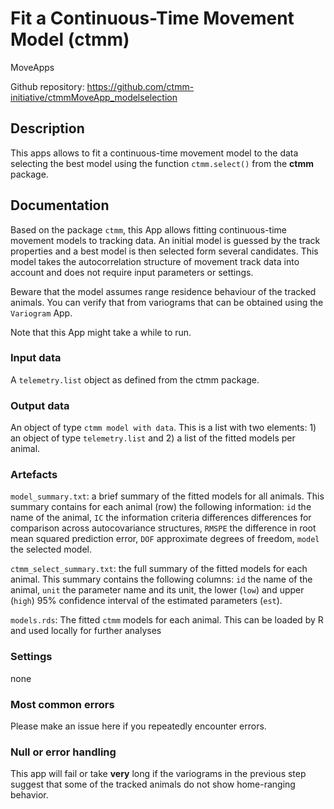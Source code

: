 # Fit a Continuous-Time Movement Model (ctmm)

MoveApps

Github repository: https://github.com/ctmm-initiative/ctmmMoveApp_modelselection

## Description
This apps allows to fit a continuous-time movement model to the data selecting the best model using the function `ctmm.select()` from the **ctmm** package. 

## Documentation
Based on the package `ctmm`, this App allows fitting continuous-time movement models to tracking data. An initial model is guessed by the track properties and a best model is then selected form several candidates. This model takes the autocorrelation structure of movement track data into account and does not require input parameters or settings. 

Beware that the model assumes range residence behaviour of the tracked animals. You can verify that from variograms that can be obtained using the `Variogram` App.

Note that this App might take a while to run.


### Input data
A `telemetry.list` object as defined from the ctmm package. 

### Output data

An object of type `ctmm model with data`. This is a list with two elements: 1) an object of type `telemetry.list` and 2) a list of the fitted models per animal. 

### Artefacts

`model_summary.txt`: a brief summary of the fitted models for all animals. This summary contains for each animal (row) the following information: `id` the name of the animal, `IC` the information criteria differences differences for comparison across autocovariance structures, `RMSPE` the difference in root mean squared prediction error, `DOF` approximate degrees of freedom, `model` the selected model. 
            

`ctmm_select_summary.txt`: the full summary of the fitted models for each animal. This summary contains the following columns: `id` the name of the animal, `unit` the parameter name and its unit, the lower (`low`) and upper (`high`) 95% confidence interval of the estimated parameters (`est`). 

`models.rds`: The fitted `ctmm` models for each animal. This can be loaded by R and used locally for further analyses

### Settings 
none

### Most common errors
Please make an issue here if you repeatedly encounter errors.

### Null or error handling
This app will fail or take **very** long if the variograms in the previous step suggest that some of the tracked animals do not show home-ranging behavior. 


